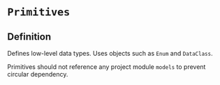 # `Primitives`

## Definition

Defines low-level data types. Uses objects such as `Enum` and `DataClass`.

Primitives should not reference any project module `models` to prevent circular dependency.